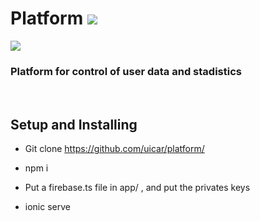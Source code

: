 # Platform <img src="http://uicar.io/images/favicon.png">



<img src="https://uicar.io/images/Artboard.png">

<br>

### Platform for control of user data and stadistics

<br>

## Setup and Installing

- Git clone https://github.com/uicar/platform/

- npm i

- Put a firebase.ts file in app/ , and put the privates keys

- ionic serve

